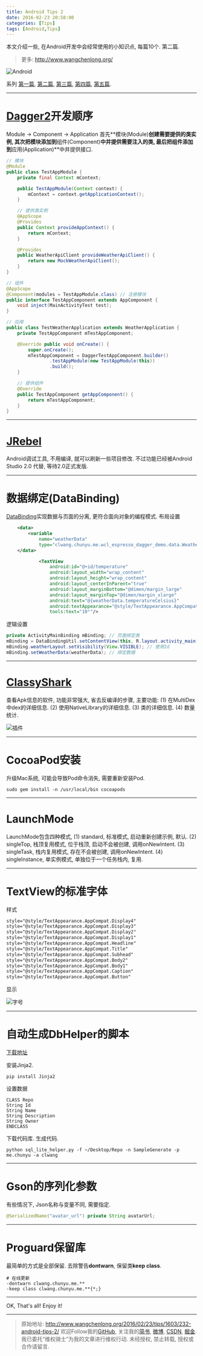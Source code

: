 ```yaml
---
title: Android Tips 2
date: 2016-02-23 20:58:00
categories: [Tips]
tags: [Android,Tips]
---
```


本文介绍一些, 在Android开发中会经常使用的小知识点, 每篇10个. 第二篇.

<!-- more -->
> 更多: http://www.wangchenlong.org/

![Android](232-android-tips-2/android-tips.png)

系列
[第一篇](http://www.wangchenlong.org/2016/02/23/tips/1603/231-android-tips-1/), [第二篇](http://www.wangchenlong.org/2016/02/23/tips/1603/232-android-tips-2/), [第三篇](http://www.wangchenlong.org/2016/02/23/tips/1603/233-android-tips-3/), [第四篇](http://www.wangchenlong.org/2016/02/24/tips/1603/241-android-tips-4/), [第五篇](http://www.wangchenlong.org/2016/02/24/tips/1603/242-android-tips-5/).

---

# [Dagger2](google.github.io/dagger/)开发顺序

Module -> Component -> Application
首先**模块(Module)**创建需要提供的类实例, 其次把模块添加到**组件(Component)**中并提供需要注入的类, 最后把组件添加到**应用(Application)**中并提供接口.

```java
// 模块
@Module
public class TestAppModule {
    private final Context mContext;

    public TestAppModule(Context context) {
        mContext = context.getApplicationContext();
    }

    // 提供类实例
    @AppScope
    @Provides
    public Context provideAppContext() {
        return mContext;
    }

    @Provides
    public WeatherApiClient provideWeatherApiClient() {
        return new MockWeatherApiClient();
    }
}

// 组件
@AppScope
@Component(modules = TestAppModule.class) // 注册模块
public interface TestAppComponent extends AppComponent {
    void inject(MainActivityTest test);
}

// 应用
public class TestWeatherApplication extends WeatherApplication {
    private TestAppComponent mTestAppComponent;

    @Override public void onCreate() {
        super.onCreate();
        mTestAppComponent = DaggerTestAppComponent.builder()
                .testAppModule(new TestAppModule(this))
                .build();
    }

    // 提供组件
    @Override
    public TestAppComponent getAppComponent() {
        return mTestAppComponent;
    }
}
```

---

# [JRebel](https://zeroturnaround.com/software/jrebel-for-android/)

Android调试工具, 不用编译, 就可以刷新一些项目修改. 不过功能已经被Android Studio 2.0 代替, 等待2.0正式发版.

---

# 数据绑定(DataBinding)

[DataBinding](http://developer.android.com/intl/ko/tools/data-binding/guide.html)实现数据与页面的分离, 更符合面向对象的编程模式.
布局设置
```xml
    <data>
        <variable
            name="weatherData"
            type="clwang.chunyu.me.wcl_espresso_dagger_demo.data.WeatherData"/>
    </data>

            <TextView
                android:id="@+id/temperature"
                android:layout_width="wrap_content"
                android:layout_height="wrap_content"
                android:layout_centerInParent="true"
                android:layout_marginBottom="@dimen/margin_large"
                android:layout_marginTop="@dimen/margin_xlarge"
                android:text="@{weatherData.temperatureCelsius}"
                android:textAppearance="@style/TextAppearance.AppCompat.Display3"
                tools:text="10°"/>
```

逻辑设置
```java
private ActivityMainBinding mBinding; // 页面绑定类
mBinding = DataBindingUtil.setContentView(this, R.layout.activity_main); // 绑定页面
mBinding.weatherLayout.setVisibility(View.VISIBLE); // 使用Id
mBinding.setWeatherData(weatherData); // 绑定数据
```

---

# [ClassyShark](https://github.com/google/android-classyshark)

查看Apk信息的软件, 功能非常强大, 省去反编译的步骤, 主要功能:
(1) 在MultiDex中dex的详细信息.
(2) 使用NativeLibrary的详细信息.
(3) 类的详细信息.
(4) 数量统计.

![插件](232-android-tips-2/tips2-shark.png)

---

# CocoaPod安装

升级Mac系统, 可能会导致Pod命令消失, 需要重新安装Pod.
```
sudo gem install -n /usr/local/bin cocoapods
```

---

# LaunchMode

LaunchMode包含四种模式,
(1) standard, 标准模式, 启动重新创建示例, 默认.
(2) singleTop, 栈顶复用模式, 位于栈顶, 启动不会被创建, 调用onNewIntent.
(3) singleTask, 栈内复用模式, 存在不会被创建, 调用onNewIntent.
(4) singleInstance, 单实例模式, 单独位于一个任务栈内, 复用.

---

# TextView的标准字体

样式
```xml
style="@style/TextAppearance.AppCompat.Display4"
style="@style/TextAppearance.AppCompat.Display3"
style="@style/TextAppearance.AppCompat.Display2"
style="@style/TextAppearance.AppCompat.Display1"
style="@style/TextAppearance.AppCompat.Headline"
style="@style/TextAppearance.AppCompat.Title"
style="@style/TextAppearance.AppCompat.Subhead"
style="@style/TextAppearance.AppCompat.Body2"
style="@style/TextAppearance.AppCompat.Body1"
style="@style/TextAppearance.AppCompat.Caption"
style="@style/TextAppearance.AppCompat.Button"
```

显示

![字号](232-android-tips-2/tips2-size.png)

---

# 自动生成DbHelper的脚本

[下载地址](https://github.com/SpikeKing/Android-sql-lite-helper)

安装Jinja2.
```
pip install Jinja2
```

设置数据
```
CLASS Repo
String Id
String Name
String Description
String Owner
ENDCLASS
```

下载代码库. 生成代码.
```
python sql_lite_helper.py -f ~/Desktop/Repo -n SampleGenerate -p me.chunyu -a clwang
```

---

# Gson的序列化参数

有些情况下, Json名称与变量不同, 需要指定.
```java
@SerializedName("avatar_url") private String avatarUrl;
```

---

# Proguard保留库

最简单的方式是全部保留. 去除警告**dontwarn**, 保留类**keep class**.

```proguard
# 在线更新
-dontwarn clwang.chunyu.me.**
-keep class clwang.chunyu.me.**{*;}
```

---

OK, That's all! Enjoy it!

---

> 原始地址: 
> http://www.wangchenlong.org/2016/02/23/tips/1603/232-android-tips-2/
> 欢迎Follow我的[GitHub](https://github.com/SpikeKing), 关注我的[简书](http://www.jianshu.com/users/e2b4dd6d3eb4/latest_articles), [微博](http://weibo.com/u/2852941392), [CSDN](http://blog.csdn.net/caroline_wendy), [掘金](http://gold.xitu.io/#/user/56de98c2f3609a005442ec58). 
> 我已委托“维权骑士”为我的文章进行维权行动. 未经授权, 禁止转载, 授权或合作请留言.

